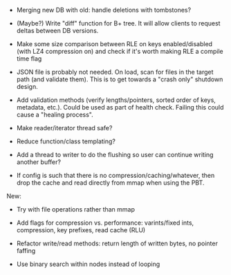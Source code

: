 - Merging new DB with old: handle deletions with tombstones?

- (Maybe?) Write "diff" function for B+ tree. It will allow clients to request deltas between DB versions.

- Make some size comparison between RLE on keys enabled/disabled (with LZ4 compression on) and check if it's worth making RLE a compile time flag

- JSON file is probably not needed. On load, scan for files in the target path (and validate them). This is to get towards a "crash only" shutdown design.

- Add validation methods (verify lengths/pointers, sorted order of keys, metadata, etc.). Could be used as part of health check. Failing this could cause a "healing process".

- Make reader/iterator thread safe?

- Reduce function/class templating?

- Add a thread to writer to do the flushing so user can continue writing another buffer?

- If config is such that there is no compression/caching/whatever, then drop the cache and read directly from mmap when using the PBT.

New:

- Try with file operations rather than mmap

- Add flags for compression vs. performance: varints/fixed ints, compression, key prefixes, read cache (RLU)

- Refactor write/read methods: return length of written bytes, no pointer faffing

- Use binary search within nodes instead of looping
